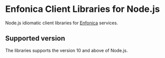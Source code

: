 # Enfonica Client Libraries for Node.js

Node.js idiomatic client libraries for [Enfonica](https://enfonica.com/) services.

## Supported version

The libraries supports the version 10 and above of Node.js.
